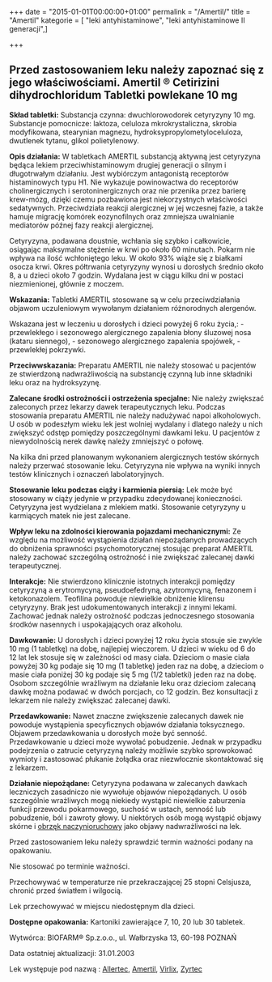 +++
date = "2015-01-01T00:00:00+01:00"
permalink = "/Amertil/"
title = "Amertil"
kategorie = [ "leki antyhistaminowe", "leki antyhistaminowe II generacji",]

+++

Przed zastosowaniem leku należy zapoznać się z jego właściwościami.
Amertil ®
Cetirizini dihydrochloridum
Tabletki powlekane 10 mg
---------------------------------------
**Skład tabletki:**
Substancja czynna: dwuchlorowodorek cetyryzyny 10 mg.
Substancje pomocnicze: laktoza, celuloza mkrokrystaliczna, skrobia modyfikowana, stearynian magnezu, hydroksypropylometyloceluloza, dwutlenek tytanu, glikol polietylenowy.

**Opis działania:**
W tabletkach AMERTIL substancją aktywną jest cetyryzyna będąca lekiem przeciwhistaminowym drugiej generacji o silnym i długotrwałym działaniu. Jest wybiórczym antagonistą receptorów histaminowych typu H1. Nie wykazuje powinowactwa do receptorów cholinergicznych i serotoninergicznych oraz nie przenika przez barierę krew-mózg, dzięki czemu pozbawiona jest niekorzystnych właściwości sedatywnych. Przeciwdziała reakcji alergicznej w jej wczesnej fazie, a także hamuje migrację komórek eozynofilnych oraz zmniejsza uwalnianie mediatorów późnej fazy reakcji alergicznej.

Cetyryzyna, podawana doustnie, wchłania się szybko i całkowicie, osiągając maksymalne stężenie w krwi po około 60 minutach. Pokarm nie wpływa na ilość wchłoniętego leku. W około 93% wiąże się z białkami osocza krwi. Okres półtrwania cetyryzyny wynosi u dorosłych średnio około 8, a u dzieci około 7 godzin. Wydalana jest w ciągu kilku dni w postaci niezmienionej, głównie z moczem.

**Wskazania:**
Tabletki AMERTIL stosowane są w celu przeciwdziałania objawom uczuleniowym wywołanym działaniem różnorodnych alergenów.

Wskazana jest w leczeniu u dorosłych i dzieci powyżej 6 roku życia,: - przewlekłego i sezonowego alergicznego zapalenia błony śluzowej nosa (kataru siennego), - sezonowego alergicznego zapalenia spojówek, - przewlekłej pokrzywki.

**Przeciwwskazania:**
Preparatu AMERTIL nie należy stosować u pacjentów ze stwierdzoną nadwrażliwością na substancję czynną lub inne składniki leku oraz na hydroksyzynę.

**Zalecane środki ostrożności i ostrzeżenia specjalne:**
Nie należy zwiększać zaleconych przez lekarzy dawek terapeutycznych leku. Podczas stosowania preparatu AMERTIL nie należy nadużywać napoi alkoholowych. U osób w podeszłym wieku lek jest wolniej wydalany i dlatego należy u nich zwiększyć odstęp pomiędzy poszczególnymi dawkami leku. U pacjentów z niewydolnością nerek dawkę należy zmniejszyć o połowę.

Na kilka dni przed planowanym wykonaniem alergicznych testów skórnych należy przerwać stosowanie leku. Cetyryzyna nie wpływa na wyniki innych testów klinicznych i oznaczeń labolatoryjnych.

**Stosowanie leku podczas ciąży i karmienia piersią:**
Lek może być stosowany w ciąży jedynie w przypadku zdecydowanej konieczności. Cetyryzyna jest wydzielana z mlekiem matki. Stosowanie cetyryzyny u karmiących matek nie jest zalecane.

**Wpływ leku na zdolności kierowania pojazdami mechanicznymi:**
Ze względu na możliwość wystąpienia działań niepożądanych prowadzących do obniżenia sprawności psychomotorycznej stosując preparat AMERTIL należy zachować szczególną ostrożność i nie zwiększać zalecanej dawki terapeutycznej.

**Interakcje:**
Nie stwierdzono klinicznie istotnych interakcji pomiędzy cetyryzyną a erytromycyną, pseudoefedryną, azytromycyną, fenazonem i ketokonazolem. Teofilina powoduje niewielkie obniżenie klirensu cetyryzyny. Brak jest udokumentowanych interakcji z innymi lekami. Zachować jednak należy ostrożność podczas jednoczesnego stosowania środków nasennych i uspokajających oraz alkoholu.

**Dawkowanie:**
U dorosłych i dzieci powyżej 12 roku życia stosuje sie zwykle 10 mg (1 tabletkę) na dobę, najlepiej wieczorem. U dzieci w wieku od 6 do 12 lat lek stosuje się w zależności od masy ciała. Dzieciom o masie ciała powyżej 30 kg podaje się 10 mg (1 tabletkę) jeden raz na dobę, a dzieciom o masie ciała poniżej 30 kg podaje się 5 mg (1/2 tabletki) jeden raz na dobę. Osobom szczególnie wrażliwym na działanie leku oraz dzieciom zalecaną dawkę można podawać w dwóch porcjach, co 12 godzin. Bez konsultacji z lekarzem nie należy zwiększać zalecanej dawki.

**Przedawkowanie:**
Nawet znaczne zwiększenie zalecanych dawek nie powoduje wystąpienia specyficznych objawów działania toksycznego. Objawem przedawkowania u dorosłych może być senność. Przedawkowanie u dzieci może wywołać pobudzenie. Jednak w przypadku podejrzenia o zatrucie cetyryzyną należy możliwie szybko sprowokować wymioty i zastosować płukanie żołądka oraz niezwłocznie skontaktować się z lekarzem.

**Działanie niepożądane:**
Cetyryzyna podawana w zalecanych dawkach leczniczych zasadniczo nie wywołuje objawów niepożądanych. U osób szczególnie wrażliwych mogą niekiedy wystąpić niewielkie zaburzenia funkcji przewodu pokarmowego, suchość w ustach, senność lub pobudzenie, ból i zawroty głowy. U niektórych osób mogą wystąpić objawy skórne i [obrzęk naczynioruchowy](/atopedia/obrzęk_naczynioruchowy "wikilink") jako objawy nadwrażliwości na lek.

Przed zastosowaniem leku należy sprawdzić termin ważności podany na opakowaniu.

Nie stosować po terminie ważności.

Przechowywać w temperaturze nie przekraczającej 25 stopni Celsjusza, chronić przed światłem i wilgocią.

Lek przechowywać w miejscu niedostępnym dla dzieci.

**Dostępne opakowania:**
Kartoniki zawierające 7, 10, 20 lub 30 tabletek.

Wytwórca: BIOFARM® Sp.z.o.o., ul. Wałbrzyska 13, 60-198 POZNAŃ

Data ostatniej aktualizacji: 31.01.2003

  

Lek występuje pod nazwą : [Allertec](/atopedia/Allertec "wikilink"), [Amertil](/atopedia/Amertil "wikilink"), [Virlix](/atopedia/Virlix "wikilink"), [Zyrtec](/atopedia/Zyrtec "wikilink")
